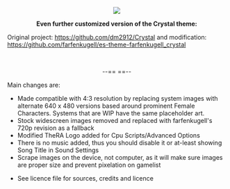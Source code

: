 <p align=center><img src="https://i.imgur.com/e6YBrVA.jpg"></a></p>

**<p align=center>Even further customized version of the Crystal theme:</p>**
Original project: https://github.com/dm2912/Crystal and modification: https://github.com/farfenkugell/es-theme-farfenkugell_crystal

<br>

<p align=center>--== ==--</p>

Main changes are: 

- Made compatible with 4:3 resolution by replacing system images with alternate 640 x 480 versions based around prominent Female Characters. Systems that are WIP have the same placeholder art.
- Stock widescreen images removed and replaced with farfenkugell's 720p revision as a fallback
- Modified TheRA Logo added for Cpu Scripts/Advanced Options
- There is no music added, thus you should disable it or at-least showing Song Title in Sound Settings
- Scrape images on the device, not computer, as it will make sure images are proper size and prevent pixelation on gamelist
+ See licence file for sources, credits and licence
